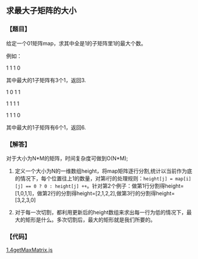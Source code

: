 ## 求最大子矩阵的大小

### 【题目】
给定一个01矩阵map，求其中全是1的子矩阵里1的最大个数。

例如：

1 1 1 0

其中最大的1子矩阵有3个1，返回3.

1 0 1 1

1 1 1 1

1 1 1 0

其中最大的1子矩阵有6个1，返回6.

### 【解答】
对于大小为N\*M的矩阵，时间复杂度可做到O(N*M);

1. 定义一个大小为N的一维数组height，将map矩阵逐行分割,统计以当前作为底的情况下，每个位置往上1的数量，对第i行的处理规则：`height[j] = map[i][j] == 0 ? 0 : height[j] ++`。针对第2个例子：做第1行分割得height=[1,0,1,1]，做第2行的分割得height=[2,1,2,2],做第3行的分割得height=[3,2,3,0]

2. 对于每一次切割，都利用更新后的height数组来求出每一行为低的情况下，最大的矩形是什么。多次切割后，最大的矩形就是我们所要的。

### 【代码】
[1.4getMaxMatrix.js](../codes/1.4getMaxMatrix.js)
